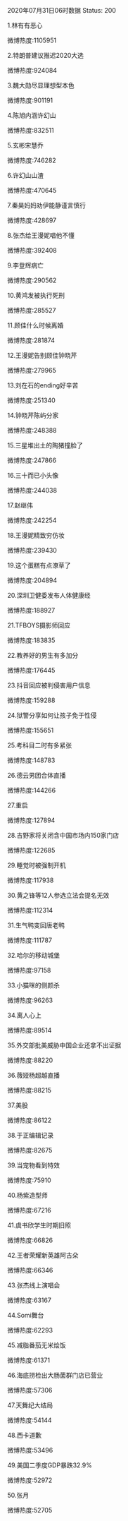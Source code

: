 2020年07月31日06时数据
Status: 200

1.林有有恶心

微博热度:1105951

2.特朗普建议推迟2020大选

微博热度:924084

3.魏大勋尽显理想型本色

微博热度:901191

4.陈旭内涵许幻山

微博热度:832511

5.玄彬宋慧乔

微博热度:746282

6.许幻山山渣

微博热度:470645

7.秦昊妈妈劝伊能静谨言慎行

微博热度:428697

8.张杰给王漫妮唱他不懂

微博热度:392408

9.李登辉病亡

微博热度:290562

10.黄鸿发被执行死刑

微博热度:285527

11.顾佳什么时候离婚

微博热度:281874

12.王漫妮告别顾佳钟晓芹

微博热度:279965

13.刘在石的ending好辛苦

微博热度:251340

14.钟晓芹陈屿分家

微博热度:248388

15.三星堆出土的陶猪撞脸了

微博热度:247866

16.三十而已小头像

微博热度:244038

17.赵继伟

微博热度:242254

18.王漫妮精致穷仿妆

微博热度:239430

19.这个蛋糕有点潦草了

微博热度:204894

20.深圳卫健委发布人体健康经

微博热度:188927

21.TFBOYS摄影师回应

微博热度:183835

22.教养好的男生有多加分

微博热度:176445

23.抖音回应被判侵害用户信息

微博热度:159288

24.狱警分享如何让孩子免于性侵

微博热度:155651

25.考科目二时有多紧张

微博热度:148783

26.德云男团合体直播

微博热度:144266

27.重启

微博热度:127894

28.吉野家将关闭含中国市场内150家门店

微博热度:122685

29.睡觉时被强制开机

微博热度:117938

30.黄之锋等12人参选立法会提名无效

微博热度:112314

31.生气鸭变回唐老鸭

微博热度:111787

32.哈尔的移动城堡

微博热度:97158

33.小猫咪的侧颜杀

微博热度:96263

34.离人心上

微博热度:89514

35.外交部批美威胁中国企业还拿不出证据

微博热度:88220

36.薇娅杨超越直播

微博热度:88215

37.美股

微博热度:86122

38.于正编辑记录

微博热度:82675

39.当宠物看到特效

微博热度:75910

40.杨紫造型师

微博热度:67216

41.虞书欣学生时期旧照

微博热度:66826

42.王者荣耀新英雄阿古朵

微博热度:66346

43.张杰线上演唱会

微博热度:63167

44.Somi舞台

微博热度:62293

45.减脂番茄无米烩饭

微博热度:61371

46.海底捞检出大肠菌群门店已营业

微博热度:57306

47.天舞纪大结局

微博热度:54144

48.西卡道歉

微博热度:53496

49.美国二季度GDP暴跌32.9%

微博热度:52972

50.张月

微博热度:52705

